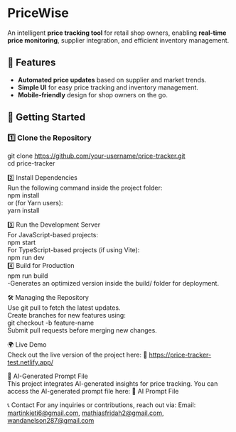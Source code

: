  # PriceWise  
An intelligent **price tracking tool** for retail shop owners, enabling **real-time price monitoring**, supplier integration, and efficient inventory management.  

## 🚀 Features  
- **Automated price updates** based on supplier and market trends.  
- **Simple UI** for easy price tracking and inventory management.  
- **Mobile-friendly** design for shop owners on the go.  
  
## 📌 Getting Started  
  
### 1️⃣ **Clone the Repository**    
git clone https://github.com/your-username/price-tracker.git  
cd price-tracker   

2️⃣ Install Dependencies   
Run the following command inside the project folder:  
 npm install  
  or (for Yarn users):  
 yarn install  
 
3️⃣ Run the Development Server  
For JavaScript-based projects:  
   npm start  
For TypeScript-based projects (if using Vite):  
   npm run dev  
4️⃣ Build for Production  
   npm run build  
-Generates an optimized version inside the build/ folder for deployment.  

🛠️ Managing the Repository  
Use git pull to fetch the latest updates.  
Create branches for new features using:  
    git checkout -b feature-name  
Submit pull requests before merging new changes.  

🌍 Live Demo  
Check out the live version of the project here: 🔗 https://price-tracker-test.netlify.app/  

🤖 AI-Generated Prompt File  
This project integrates AI-generated insights for price tracking. You can access the AI-generated prompt file here: 🔗 AI Prompt File  

📞 Contact
For any inquiries or contributions, reach out via:
Email: martinkieti6@gmail.com, mathiasfridah2@gmail.com, wandanelson287@gmail.com
